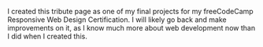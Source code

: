 I created this tribute page as one of my final projects for my freeCodeCamp Responsive Web Design Certification.  I will likely go back and make improvements on it, as I know much more about web development now than I did when I created this.

